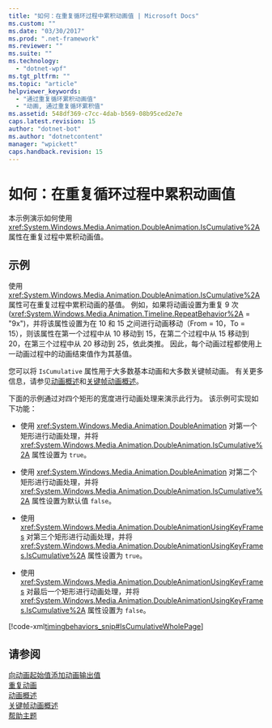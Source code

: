 ```yaml
---
title: "如何：在重复循环过程中累积动画值 | Microsoft Docs"
ms.custom: ""
ms.date: "03/30/2017"
ms.prod: ".net-framework"
ms.reviewer: ""
ms.suite: ""
ms.technology: 
  - "dotnet-wpf"
ms.tgt_pltfrm: ""
ms.topic: "article"
helpviewer_keywords: 
  - "通过重复循环累积动画值"
  - "动画, 通过重复循环累积值"
ms.assetid: 548df369-c7cc-4dab-b569-08b95ced2e7e
caps.latest.revision: 15
author: "dotnet-bot"
ms.author: "dotnetcontent"
manager: "wpickett"
caps.handback.revision: 15
---
```

# 如何：在重复循环过程中累积动画值
本示例演示如何使用 <xref:System.Windows.Media.Animation.DoubleAnimation.IsCumulative%2A> 属性在重复过程中累积动画值。  
  
## 示例  
 使用 <xref:System.Windows.Media.Animation.DoubleAnimation.IsCumulative%2A> 属性可在重复过程中累积动画的基值。  例如，如果将动画设置为重复 9 次 \(<xref:System.Windows.Media.Animation.Timeline.RepeatBehavior%2A> \= "9x"\)，并将该属性设置为在 10 和 15 之间进行动画移动（From \= 10，To \= 15），则该属性在第一个过程中从 10 移动到 15，在第二个过程中从 15 移动到 20，在第三个过程中从 20 移动到 25，依此类推。  因此，每个动画过程都使用上一动画过程中的动画结束值作为其基值。  
  
 您可以将 `IsCumulative` 属性用于大多数基本动画和大多数关键帧动画。  有关更多信息，请参见[动画概述](../../../../docs/framework/wpf/graphics-multimedia/animation-overview.md)和[关键帧动画概述](../../../../docs/framework/wpf/graphics-multimedia/key-frame-animations-overview.md)。  
  
 下面的示例通过对四个矩形的宽度进行动画处理来演示此行为。  该示例可实现如下功能：  
  
-   使用 <xref:System.Windows.Media.Animation.DoubleAnimation> 对第一个矩形进行动画处理，并将 <xref:System.Windows.Media.Animation.DoubleAnimation.IsCumulative%2A> 属性设置为 `true`。  
  
-   使用 <xref:System.Windows.Media.Animation.DoubleAnimation> 对第二个矩形进行动画处理，并将 <xref:System.Windows.Media.Animation.DoubleAnimation.IsCumulative%2A> 属性设置为默认值 `false`。  
  
-   使用 <xref:System.Windows.Media.Animation.DoubleAnimationUsingKeyFrames> 对第三个矩形进行动画处理，并将 <xref:System.Windows.Media.Animation.DoubleAnimationUsingKeyFrames.IsCumulative%2A> 属性设置为 `true`。  
  
-   使用 <xref:System.Windows.Media.Animation.DoubleAnimationUsingKeyFrames> 对最后一个矩形进行动画处理，并将 <xref:System.Windows.Media.Animation.DoubleAnimationUsingKeyFrames.IsCumulative%2A> 属性设置为 `false`。  
  
 [!code-xml[timingbehaviors_snip#IsCumulativeWholePage](../../../../samples/snippets/csharp/VS_Snippets_Wpf/timingbehaviors_snip/CSharp/IsCumulativeExample.xaml#iscumulativewholepage)]  
  
## 请参阅  
 [向动画起始值添加动画输出值](../../../../docs/framework/wpf/graphics-multimedia/how-to-add-an-animation-output-value-to-an-animation-starting-value.md)   
 [重复动画](../../../../docs/framework/wpf/graphics-multimedia/how-to-repeat-an-animation.md)   
 [动画概述](../../../../docs/framework/wpf/graphics-multimedia/animation-overview.md)   
 [关键帧动画概述](../../../../docs/framework/wpf/graphics-multimedia/key-frame-animations-overview.md)   
 [帮助主题](../../../../docs/framework/wpf/graphics-multimedia/animation-and-timing-how-to-topics.md)